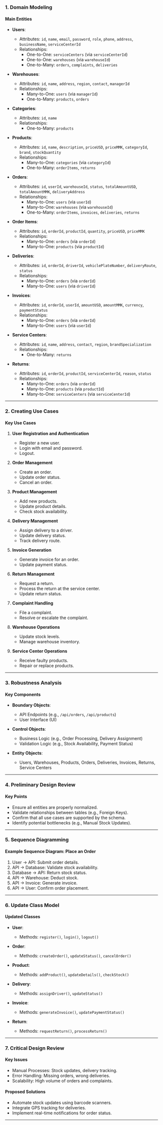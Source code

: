 ### **1. Domain Modeling**

#### **Main Entities**

- **Users**:

  - Attributes: `id`, `name`, `email`, `password`, `role`, `phone`, `address`, `businessName`, `serviceCenterId`
  - Relationships:
    - One-to-One: `serviceCenters` (via `serviceCenterId`)
    - One-to-One: `warehouses` (via `warehouseId`)
    - One-to-Many: `orders`, `complaints`, `deliveries`

- **Warehouses**:

  - Attributes: `id`, `name`, `address`, `region`, `contact`, `managerId`
  - Relationships:
    - Many-to-One: `users` (via `managerId`)
    - One-to-Many: `products`, `orders`

- **Categories**:

  - Attributes: `id`, `name`
  - Relationships:
    - One-to-Many: `products`

- **Products**:

  - Attributes: `id`, `name`, `description`, `priceUSD`, `priceMMK`, `categoryId`, `brand`, `stockQuantity`
  - Relationships:
    - Many-to-One: `categories` (via `categoryId`)
    - One-to-Many: `orderItems`, `returns`

- **Orders**:

  - Attributes: `id`, `userId`, `warehouseId`, `status`, `totalAmountUSD`, `totalAmountMMK`, `deliveryAddress`
  - Relationships:
    - Many-to-One: `users` (via `userId`)
    - Many-to-One: `warehouses` (via `warehouseId`)
    - One-to-Many: `orderItems`, `invoices`, `deliveries`, `returns`

- **Order Items**:

  - Attributes: `id`, `orderId`, `productId`, `quantity`, `priceUSD`, `priceMMK`
  - Relationships:
    - Many-to-One: `orders` (via `orderId`)
    - Many-to-One: `products` (via `productId`)

- **Deliveries**:

  - Attributes: `id`, `orderId`, `driverId`, `vehiclePlateNumber`, `deliveryRoute`, `status`
  - Relationships:
    - Many-to-One: `orders` (via `orderId`)
    - Many-to-One: `users` (via `driverId`)

- **Invoices**:

  - Attributes: `id`, `orderId`, `userId`, `amountUSD`, `amountMMK`, `currency`, `paymentStatus`
  - Relationships:
    - Many-to-One: `orders` (via `orderId`)
    - Many-to-One: `users` (via `userId`)

- **Service Centers**:

  - Attributes: `id`, `name`, `address`, `contact`, `region`, `brandSpecialization`
  - Relationships:
    - One-to-Many: `returns`

- **Returns**:
  - Attributes: `id`, `orderId`, `productId`, `serviceCenterId`, `reason`, `status`
  - Relationships:
    - Many-to-One: `orders` (via `orderId`)
    - Many-to-One: `products` (via `productId`)
    - Many-to-One: `serviceCenters` (via `serviceCenterId`)

---

### **2. Creating Use Cases**

#### **Key Use Cases**

1. **User Registration and Authentication**

   - Register a new user.
   - Login with email and password.
   - Logout.

2. **Order Management**

   - Create an order.
   - Update order status.
   - Cancel an order.

3. **Product Management**

   - Add new products.
   - Update product details.
   - Check stock availability.

4. **Delivery Management**

   - Assign delivery to a driver.
   - Update delivery status.
   - Track delivery route.

5. **Invoice Generation**

   - Generate invoice for an order.
   - Update payment status.

6. **Return Management**

   - Request a return.
   - Process the return at the service center.
   - Update return status.

7. **Complaint Handling**

   - File a complaint.
   - Resolve or escalate the complaint.

8. **Warehouse Operations**

   - Update stock levels.
   - Manage warehouse inventory.

9. **Service Center Operations**
   - Receive faulty products.
   - Repair or replace products.

---

### **3. Robustness Analysis**

#### **Key Components**

- **Boundary Objects**:

  - API Endpoints (e.g., `/api/orders`, `/api/products`)
  - User Interface (UI)

- **Control Objects**:

  - Business Logic (e.g., Order Processing, Delivery Assignment)
  - Validation Logic (e.g., Stock Availability, Payment Status)

- **Entity Objects**:
  - Users, Warehouses, Products, Orders, Deliveries, Invoices, Returns, Service Centers

---

### **4. Preliminary Design Review**

#### **Key Points**

- Ensure all entities are properly normalized.
- Validate relationships between tables (e.g., Foreign Keys).
- Confirm that all use cases are supported by the schema.
- Identify potential bottlenecks (e.g., Manual Stock Updates).

---

### **5. Sequence Diagramming**

#### **Example Sequence Diagram: Place an Order**

1. User → API: Submit order details.
2. API → Database: Validate stock availability.
3. Database → API: Return stock status.
4. API → Warehouse: Deduct stock.
5. API → Invoice: Generate invoice.
6. API → User: Confirm order placement.

---

### **6. Update Class Model**

#### **Updated Classes**

- **User**:

  - Methods: `register()`, `login()`, `logout()`

- **Order**:

  - Methods: `createOrder()`, `updateStatus()`, `cancelOrder()`

- **Product**:

  - Methods: `addProduct()`, `updateDetails()`, `checkStock()`

- **Delivery**:

  - Methods: `assignDriver()`, `updateStatus()`

- **Invoice**:

  - Methods: `generateInvoice()`, `updatePaymentStatus()`

- **Return**:
  - Methods: `requestReturn()`, `processReturn()`

---

### **7. Critical Design Review**

#### **Key Issues**

- Manual Processes: Stock updates, delivery tracking.
- Error Handling: Missing orders, wrong deliveries.
- Scalability: High volume of orders and complaints.

#### **Proposed Solutions**

- Automate stock updates using barcode scanners.
- Integrate GPS tracking for deliveries.
- Implement real-time notifications for order status.

---
